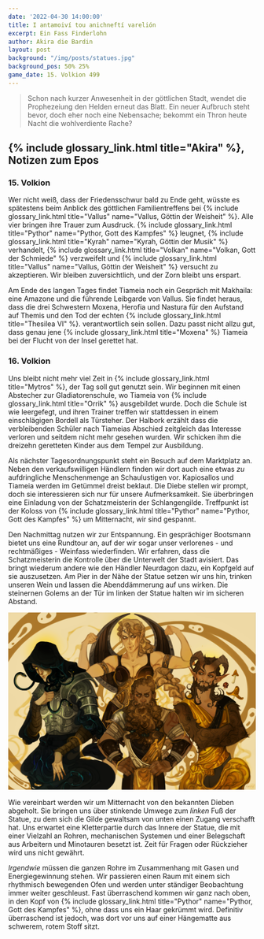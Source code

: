 ```yaml
---
date: '2022-04-30 14:00:00'
title: I antamoiví tou anichneftí varelión
excerpt: Ein Fass Finderlohn
author: Akira die Bardin
layout: post
background: "/img/posts/statues.jpg"
background_pos: 50% 25%
game_date: 15. Volkion 499
---
```


<div class="rhyme">
  <blockquote>
    Schon nach kurzer Anwesenheit in der göttlichen Stadt,
    wendet die Prophezeiung den Helden erneut das Blatt.
    Ein neuer Aufbruch steht bevor, doch eher noch eine Nebensache;
    bekommt ein Thron heute Nacht die wohlverdiente Rache?
  </blockquote>
</div>

## {% include glossary_link.html title="Akira" %}, Notizen zum Epos

### 15. Volkion

Wer nicht weiß, dass der Friedensschwur bald zu Ende geht, wüsste es spätestens beim Anblick des göttlichen Familientreffens bei {% include glossary_link.html title="Vallus" name="Vallus, Göttin der Weisheit" %}. Alle vier bringen ihre Trauer zum Ausdruck. {% include glossary_link.html title="Pythor" name="Pythor, Gott des Kampfes" %} leugnet, {% include glossary_link.html title="Kyrah" name="Kyrah, Göttin der Musik" %} verhandelt, {% include glossary_link.html title="Volkan" name="Volkan, Gott der Schmiede" %} verzweifelt und {% include glossary_link.html title="Vallus" name="Vallus, Göttin der Weisheit" %} versucht zu akzeptieren. Wir bleiben zuversichtlich, und der Zorn bleibt uns erspart.

Am Ende des langen Tages findet Tiameia noch ein Gespräch mit Makhaila: eine Amazone und die führende Leibgarde von Vallus. Sie findet heraus, dass die drei Schwestern Moxena, Herofia und Nastura für den Aufstand auf Themis und den Tod der echten {% include glossary_link.html title="Thesilea VI" %}. verantwortlich sein sollen. Dazu passt nicht allzu gut, dass genau jene {% include glossary_link.html title="Moxena" %} Tiameia bei der Flucht von der Insel gerettet hat.

### 16. Volkion

Uns bleibt nicht mehr viel Zeit in {% include glossary_link.html title="Mytros" %}, der Tag soll gut genutzt sein. Wir beginnen mit einen Abstecher zur Gladiatorenschule, wo Tiameia von {% include glossary_link.html title="Orrik" %} ausgebildet wurde. Doch die Schule ist wie leergefegt, und ihren Trainer treffen wir stattdessen in einem einschlägigen Bordell als Türsteher. Der Halbork erzählt dass die verbleibenden Schüler nach Tiameias Abschied zeitgleich das Interesse verloren und seitdem nicht mehr gesehen wurden. Wir schicken ihm die dreizehn geretteten Kinder aus dem Tempel zur Ausbildung.

Als nächster Tagesordnungspunkt steht ein Besuch auf dem Marktplatz an. Neben den verkaufswilligen Händlern finden wir dort auch eine etwas _zu_ aufdringliche Menschenmenge an Schaulustigen vor. Kapiosallos und Tiameia werden im Getümmel dreist beklaut. Die Diebe stellen wir prompt, doch sie interessieren sich nur für unsere Aufmerksamkeit. Sie überbringen eine Einladung von der Schatzmeisterin der Schlangengilde. Treffpunkt ist der Koloss von {% include glossary_link.html title="Pythor" name="Pythor, Gott des Kampfes" %} um Mitternacht, wir sind gespannt.

Den Nachmittag nutzen wir zur Entspannung. Ein gesprächiger Bootsmann bietet uns eine Rundtour an, auf der wir sogar unser verlorenes - und rechtmäßiges - Weinfass wiederfinden. Wir erfahren, dass die Schatzmeisterin die Kontrolle über die Unterwelt der Stadt avisiert. Das bringt wiederum andere wie den Händler Neurdagon dazu, ein Kopfgeld auf sie auszusetzen. Am Pier in der Nähe der Statue setzen wir uns hin, trinken unseren Wein und lassen die Abenddämmerung auf uns wirken. Die steinernen Golems an der Tür im linken der Statue halten wir im sicheren Abstand.

<img src="/img/posts/group art with signature small.png" class="group-cover-image">
<style>
@media (min-width: 620px) {
  .post img.group-cover-image{
    transform: scale(1.5);
    margin: 150px auto;
  }
}
</style>

Wie vereinbart werden wir um Mitternacht von den bekannten Dieben abgeholt. Sie bringen uns über stinkende Umwege zum _linken_ Fuß der Statue, zu dem sich die Gilde gewaltsam von unten einen Zugang verschafft hat. Uns erwartet eine Kletterpartie durch das Innere der Statue, die mit einer Vielzahl an Rohren, mechanischen Systemen und einer Belegschaft aus Arbeitern und Minotauren besetzt ist. Zeit für Fragen oder Rückzieher wird uns nicht gewährt.

_Irgendwie_ müssen die ganzen Rohre im Zusammenhang mit Gasen und Energiegewinnung stehen. Wir passieren einen Raum mit einem sich rhythmisch bewegenden Ofen und werden unter ständiger Beobachtung immer weiter geschleust. Fast überraschend kommen wir ganz nach oben, in den Kopf von {% include glossary_link.html title="Pythor" name="Pythor, Gott des Kampfes" %}, ohne dass uns ein Haar gekrümmt wird. Definitiv überraschend ist jedoch, was dort vor uns auf einer Hängematte aus schwerem, rotem Stoff sitzt.
